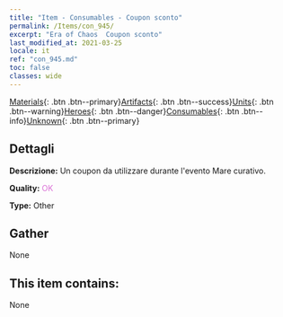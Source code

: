 ```yaml
---
title: "Item - Consumables - Coupon sconto"
permalink: /Items/con_945/
excerpt: "Era of Chaos  Coupon sconto"
last_modified_at: 2021-03-25
locale: it
ref: "con_945.md"
toc: false
classes: wide
---
```

 [Materials](/it/Items/){: .btn .btn--primary}[Artifacts](/it/Items/Artifacts/){: .btn .btn--success}[Units](/it/Items/Units/){: .btn .btn--warning}[Heroes](/it/Items/Heroes/){: .btn .btn--danger}[Consumables](/it/Items/Consumables/){: .btn .btn--info}[Unknown](/it/Items/Unknown/){: .btn .btn--primary}

## Dettagli
 **Descrizione:** Un coupon da utilizzare durante l'evento Mare curativo.

 **Quality:** <span style="color: #DA70D6">OK</span>

 **Type:** Other

## Gather

  None

## This item contains:

  None


